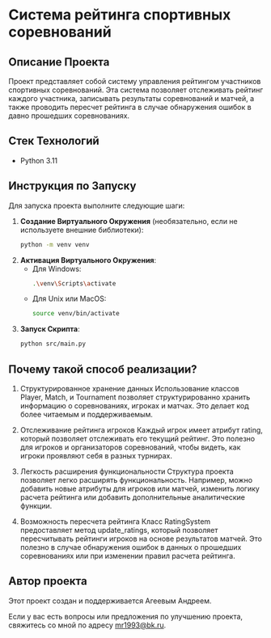 # Система рейтинга спортивных соревнований

## Описание Проекта
Проект представляет собой систему управления рейтингом участников спортивных соревнований. Эта система позволяет отслеживать рейтинг каждого участника, записывать результаты соревнований и матчей, а также проводить пересчет рейтинга в случае обнаружения ошибок в давно прошедших соревнованиях.

## Стек Технологий
- Python 3.11

## Инструкция по Запуску
Для запуска проекта выполните следующие шаги:

1. **Создание Виртуального Окружения** (необязательно, если не используете внешние библиотеки):
    ```bash
    python -m venv venv
    ```
2. **Активация Виртуального Окружения**:
    - Для Windows:
        ```bash
        .\venv\Scripts\activate
        ```
    - Для Unix или MacOS:
        ```bash
        source venv/bin/activate
        ```
3. **Запуск Скрипта**:
    ```bash
   python src/main.py

    ```

## Почему такой способ реализации?
1. Структурированное хранение данных
Использование классов Player, Match, и Tournament позволяет структурированно хранить информацию о соревнованиях, игроках и матчах. Это делает код более читаемым и поддерживаемым.

2. Отслеживание рейтинга игроков
Каждый игрок имеет атрибут rating, который позволяет отслеживать его текущий рейтинг. Это полезно для игроков и организаторов соревнований, чтобы видеть, как игроки проявляют себя в разных турнирах.

3. Легкость расширения функциональности
Структура проекта позволяет легко расширять функциональность. Например, можно добавить новые атрибуты для игроков или матчей, изменить логику расчета рейтинга или добавить дополнительные аналитические функции.

4. Возможность пересчета рейтинга
Класс RatingSystem предоставляет метод update_ratings, который позволяет пересчитывать рейтинги игроков на основе результатов матчей. Это полезно в случае обнаружения ошибок в данных о прошедших соревнованиях или при изменении правил расчета рейтинга.

## Автор проекта

Этот проект создан и поддерживается Агеевым Андреем.

Если у вас есть вопросы или предложения по улучшению проекта, свяжитесь со мной по адресу mr1993@bk.ru.